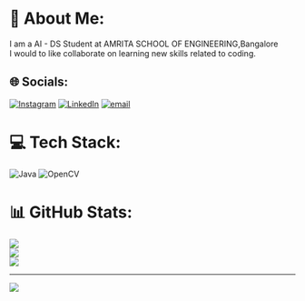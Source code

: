 # 💫 About Me:
I am a  AI - DS Student at AMRITA SCHOOL OF ENGINEERING,Bangalore<br> I would to like collaborate on learning new skills related to coding. 


## 🌐 Socials:
[![Instagram](https://img.shields.io/badge/Instagram-%23E4405F.svg?logo=Instagram&logoColor=white)](https://instagram.com/akshay_kumar_c15) [![LinkedIn](https://img.shields.io/badge/LinkedIn-%230077B5.svg?logo=linkedin&logoColor=white)](https://linkedin.com/in/https://www.linkedin.com/in/akshaykumar-chilamakuru-089915321/) [![email](https://img.shields.io/badge/Email-D14836?logo=gmail&logoColor=white)](mailto:akshaykumarchilamakuru@gmail.com) 

# 💻 Tech Stack:
![Java](https://img.shields.io/badge/java-%23ED8B00.svg?style=for-the-badge&logo=openjdk&logoColor=white) ![OpenCV](https://img.shields.io/badge/opencv-%23white.svg?style=for-the-badge&logo=opencv&logoColor=white)
# 📊 GitHub Stats:
![](https://github-readme-stats.vercel.app/api?username=AKSHAYKUMAR1505&theme=dark&hide_border=false&include_all_commits=false&count_private=false)<br/>
![](https://nirzak-streak-stats.vercel.app/?user=AKSHAYKUMAR1505&theme=dark&hide_border=false)<br/>
![](https://github-readme-stats.vercel.app/api/top-langs/?username=AKSHAYKUMAR1505&theme=dark&hide_border=false&include_all_commits=false&count_private=false&layout=compact)

---
[![](https://visitcount.itsvg.in/api?id=AKSHAYKUMAR1505&icon=0&color=0)](https://visitcount.itsvg.in)

<!-- Proudly created with GPRM ( https://gprm.itsvg.in ) -->
